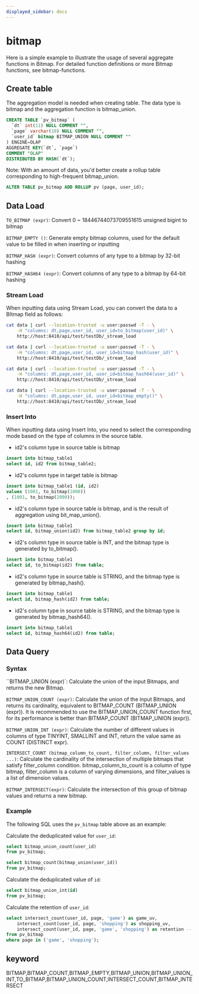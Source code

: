 ```yaml
---
displayed_sidebar: docs
---
```


# bitmap

Here is a simple example to illustrate the usage of several aggregate functions in Bitmap. For detailed function definitions or more Bitmap functions, see bitmap-functions.

## Create table

The aggregation model is needed when creating table. The data type is bitmap and the aggregation function is bitmap_union.

```SQL
CREATE TABLE `pv_bitmap` (
  `dt` int(11) NULL COMMENT "",
  `page` varchar(10) NULL COMMENT "",
  `user_id` bitmap BITMAP_UNION NULL COMMENT ""
) ENGINE=OLAP
AGGREGATE KEY(`dt`, `page`)
COMMENT "OLAP"
DISTRIBUTED BY HASH(`dt`);
```

Note: With an amount of data, you'd better create a rollup table corresponding to high-frequent bitmap_union.

```SQL
ALTER TABLE pv_bitmap ADD ROLLUP pv (page, user_id);
```

## Data Load

`TO_BITMAP (expr)`: Convert 0 ~ 18446744073709551615 unsigned bigint to bitmap

`BITMAP_EMPTY ()`: Generate empty bitmap columns, used for the default value to be filled in when inserting or inputting

`BITMAP_HASH (expr)`: Convert columns of any type to a bitmap by 32-bit hashing

`BITMAP_HASH64 (expr)`: Convert columns of any type to a bitmap by 64-bit hashing

### Stream Load

When inputting data using Stream Load, you can convert the data to a BItmap field as follows:

``` bash
cat data | curl --location-trusted -u user:passwd -T - \
    -H "columns: dt,page,user_id, user_id=to_bitmap(user_id)" \
    http://host:8410/api/test/testDb/_stream_load
```

``` bash
cat data | curl --location-trusted -u user:passwd -T - \
    -H "columns: dt,page,user_id, user_id=bitmap_hash(user_id)" \
    http://host:8410/api/test/testDb/_stream_load
```

``` bash
cat data | curl --location-trusted -u user:passwd -T - \
    -H "columns: dt,page,user_id, user_id=bitmap_hash64(user_id)" \
    http://host:8410/api/test/testDb/_stream_load
```

``` bash
cat data | curl --location-trusted -u user:passwd -T - \
    -H "columns: dt,page,user_id, user_id=bitmap_empty()" \
    http://host:8410/api/test/testDb/_stream_load
```

### Insert Into

When inputting data using Insert Into, you need to select the corresponding mode based on the type of columns in the source table.

* id2's column type in source table is bitmap

```SQL
insert into bitmap_table1
select id, id2 from bitmap_table2;
```

* id2's column type in target table is bitmap

```SQL
insert into bitmap_table1 (id, id2)
values (1001, to_bitmap(1000))
, (1001, to_bitmap(2000));
```

* id2's column type in source table is bitmap, and is the result of aggregation using bit_map_union().

```SQL
insert into bitmap_table1
select id, bitmap_union(id2) from bitmap_table2 group by id;
```

* id2's column type in source table is INT, and the bitmap type is generated by to_bitmap().

```SQL
insert into bitmap_table1
select id, to_bitmap(id2) from table;
```

* id2's column type in source table is STRING, and the bitmap type is generated by bitmap_hash().

```SQL
insert into bitmap_table1
select id, bitmap_hash(id2) from table;
```

* id2's column type in source table is STRING, and the bitmap type is generated by bitmap_hash64().

```SQL
insert into bitmap_table1
select id, bitmap_hash64(id2) from table;
```

## Data Query

### Syntax

``BITMAP_UNION (expr)`: Calculate the union of the input Bitmaps, and returns the new Bitmap.

`BITMAP_UNION_COUNT (expr)`: Calculate the union of the input Bitmaps, and returns its cardinality, equivalent to BITMAP_COUNT (BITMAP_UNION (expr)). It is recommended to use the BITMAP_UNION_COUNT function first, for its performance is better than BITMAP_COUNT (BITMAP_UNION (expr)).

`BITMAP_UNION_INT (expr)`: Calculate the number of different values in columns of type TINYINT, SMALLINT and INT, return the value same as COUNT (DISTINCT expr).

`INTERSECT_COUNT (bitmap_column_to_count, filter_column, filter_values ...)`: Calculate the cardinality of the intersection of multiple bitmaps that satisfy filter_column condition. bitmap_column_to_count is a column of type bitmap, filter_column is a column of varying dimensions, and filter_values is a list of dimension values.

`BITMAP_INTERSECT(expr)`: Calculate the intersection of this group of bitmap values and returns a new bitmap.

### Example

The following SQL uses the `pv_bitmap` table above as an example:

Calculate the deduplicated value for `user_id`:

```SQL
select bitmap_union_count(user_id)
from pv_bitmap;

select bitmap_count(bitmap_union(user_id))
from pv_bitmap;
```

Calculate the deduplicated value of `id`:

```SQL
select bitmap_union_int(id)
from pv_bitmap;
```

Calculate the retention of `user_id`:

```SQL
select intersect_count(user_id, page, 'game') as game_uv,
    intersect_count(user_id, page, 'shopping') as shopping_uv,
    intersect_count(user_id, page, 'game', 'shopping') as retention -- Number of users that access both the 'game' and 'shopping' pages
from pv_bitmap
where page in ('game', 'shopping');
```

## keyword

BITMAP,BITMAP_COUNT,BITMAP_EMPTY,BITMAP_UNION,BITMAP_UNION_INT,TO_BITMAP,BITMAP_UNION_COUNT,INTERSECT_COUNT,BITMAP_INTERSECT
